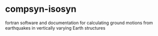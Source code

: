 # compsyn-isosyn
fortran software and documentation for calculating ground motions from earthquakes in vertically varying Earth structures
